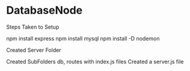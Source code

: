 # DatabaseNode

Steps Taken to Setup 

npm install express
npm install mysql
npm install -D nodemon

Created Server Folder 

Created SubFolders db, routes with index.js files
Created a server.js file 